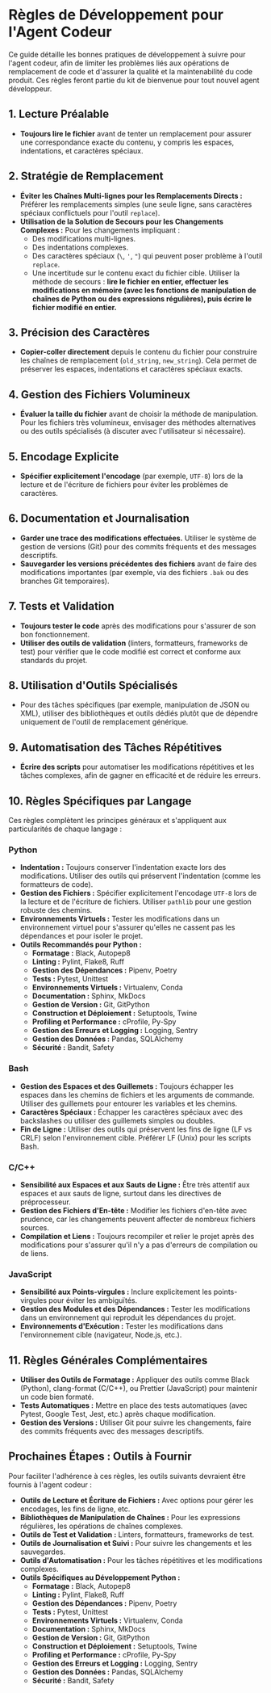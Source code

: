# Règles de Développement pour l'Agent Codeur

Ce guide détaille les bonnes pratiques de développement à suivre pour l'agent codeur, afin de limiter les problèmes liés aux opérations de remplacement de code et d'assurer la qualité et la maintenabilité du code produit. Ces règles feront partie du kit de bienvenue pour tout nouvel agent développeur.

## 1. Lecture Préalable

*   **Toujours lire le fichier** avant de tenter un remplacement pour assurer une correspondance exacte du contenu, y compris les espaces, indentations, et caractères spéciaux.

## 2. Stratégie de Remplacement

*   **Éviter les Chaînes Multi-lignes pour les Remplacements Directs :** Préférer les remplacements simples (une seule ligne, sans caractères spéciaux conflictuels pour l'outil `replace`).
*   **Utilisation de la Solution de Secours pour les Changements Complexes :** Pour les changements impliquant :
    *   Des modifications multi-lignes.
    *   Des indentations complexes.
    *   Des caractères spéciaux (`\`, `'`, `"`) qui peuvent poser problème à l'outil `replace`.
    *   Une incertitude sur le contenu exact du fichier cible.
    Utiliser la méthode de secours : **lire le fichier en entier, effectuer les modifications en mémoire (avec les fonctions de manipulation de chaînes de Python ou des expressions régulières), puis écrire le fichier modifié en entier.**

## 3. Précision des Caractères

*   **Copier-coller directement** depuis le contenu du fichier pour construire les chaînes de remplacement (`old_string`, `new_string`). Cela permet de préserver les espaces, indentations et caractères spéciaux exacts.

## 4. Gestion des Fichiers Volumineux

*   **Évaluer la taille du fichier** avant de choisir la méthode de manipulation. Pour les fichiers très volumineux, envisager des méthodes alternatives ou des outils spécialisés (à discuter avec l'utilisateur si nécessaire).

## 5. Encodage Explicite

*   **Spécifier explicitement l'encodage** (par exemple, `UTF-8`) lors de la lecture et de l'écriture de fichiers pour éviter les problèmes de caractères.

## 6. Documentation et Journalisation

*   **Garder une trace des modifications effectuées.** Utiliser le système de gestion de versions (Git) pour des commits fréquents et des messages descriptifs.
*   **Sauvegarder les versions précédentes des fichiers** avant de faire des modifications importantes (par exemple, via des fichiers `.bak` ou des branches Git temporaires).

## 7. Tests et Validation

*   **Toujours tester le code** après des modifications pour s'assurer de son bon fonctionnement.
*   **Utiliser des outils de validation** (linters, formatteurs, frameworks de test) pour vérifier que le code modifié est correct et conforme aux standards du projet.

## 8. Utilisation d'Outils Spécialisés

*   Pour des tâches spécifiques (par exemple, manipulation de JSON ou XML), utiliser des bibliothèques et outils dédiés plutôt que de dépendre uniquement de l'outil de remplacement générique.

## 9. Automatisation des Tâches Répétitives

*   **Écrire des scripts** pour automatiser les modifications répétitives et les tâches complexes, afin de gagner en efficacité et de réduire les erreurs.

## 10. Règles Spécifiques par Langage

Ces règles complètent les principes généraux et s'appliquent aux particularités de chaque langage :

### Python

*   **Indentation :** Toujours conserver l'indentation exacte lors des modifications. Utiliser des outils qui préservent l'indentation (comme les formatteurs de code).
*   **Gestion des Fichiers :** Spécifier explicitement l'encodage `UTF-8` lors de la lecture et de l'écriture de fichiers. Utiliser `pathlib` pour une gestion robuste des chemins.
*   **Environnements Virtuels :** Tester les modifications dans un environnement virtuel pour s'assurer qu'elles ne cassent pas les dépendances et pour isoler le projet.
*   **Outils Recommandés pour Python :**
    *   **Formatage :** Black, Autopep8
    *   **Linting :** Pylint, Flake8, Ruff
    *   **Gestion des Dépendances :** Pipenv, Poetry
    *   **Tests :** Pytest, Unittest
    *   **Environnements Virtuels :** Virtualenv, Conda
    *   **Documentation :** Sphinx, MkDocs
    *   **Gestion de Version :** Git, GitPython
    *   **Construction et Déploiement :** Setuptools, Twine
    *   **Profiling et Performance :** cProfile, Py-Spy
    *   **Gestion des Erreurs et Logging :** Logging, Sentry
    *   **Gestion des Données :** Pandas, SQLAlchemy
    *   **Sécurité :** Bandit, Safety

### Bash

*   **Gestion des Espaces et des Guillemets :** Toujours échapper les espaces dans les chemins de fichiers et les arguments de commande. Utiliser des guillemets pour entourer les variables et les chemins.
*   **Caractères Spéciaux :** Échapper les caractères spéciaux avec des backslashes ou utiliser des guillemets simples ou doubles.
*   **Fin de Ligne :** Utiliser des outils qui préservent les fins de ligne (LF vs CRLF) selon l'environnement cible. Préférer LF (Unix) pour les scripts Bash.

### C/C++

*   **Sensibilité aux Espaces et aux Sauts de Ligne :** Être très attentif aux espaces et aux sauts de ligne, surtout dans les directives de préprocesseur.
*   **Gestion des Fichiers d'En-tête :** Modifier les fichiers d'en-tête avec prudence, car les changements peuvent affecter de nombreux fichiers sources.
*   **Compilation et Liens :** Toujours recompiler et relier le projet après des modifications pour s'assurer qu'il n'y a pas d'erreurs de compilation ou de liens.

### JavaScript

*   **Sensibilité aux Points-virgules :** Inclure explicitement les points-virgules pour éviter les ambiguïtés.
*   **Gestion des Modules et des Dépendances :** Tester les modifications dans un environnement qui reproduit les dépendances du projet.
*   **Environnements d'Exécution :** Tester les modifications dans l'environnement cible (navigateur, Node.js, etc.).

## 11. Règles Générales Complémentaires

*   **Utiliser des Outils de Formatage :** Appliquer des outils comme Black (Python), clang-format (C/C++), ou Prettier (JavaScript) pour maintenir un code bien formaté.
*   **Tests Automatiques :** Mettre en place des tests automatiques (avec Pytest, Google Test, Jest, etc.) après chaque modification.
*   **Gestion des Versions :** Utiliser Git pour suivre les changements, faire des commits fréquents avec des messages descriptifs.

## Prochaines Étapes : Outils à Fournir

Pour faciliter l'adhérence à ces règles, les outils suivants devraient être fournis à l'agent codeur :

*   **Outils de Lecture et Écriture de Fichiers :** Avec options pour gérer les encodages, les fins de ligne, etc.
*   **Bibliothèques de Manipulation de Chaînes :** Pour les expressions régulières, les opérations de chaînes complexes.
*   **Outils de Test et Validation :** Linters, formatteurs, frameworks de test.
*   **Outils de Journalisation et Suivi :** Pour suivre les changements et les sauvegardes.
*   **Outils d'Automatisation :** Pour les tâches répétitives et les modifications complexes.
*   **Outils Spécifiques au Développement Python :**
    *   **Formatage :** Black, Autopep8
    *   **Linting :** Pylint, Flake8, Ruff
    *   **Gestion des Dépendances :** Pipenv, Poetry
    *   **Tests :** Pytest, Unittest
    *   **Environnements Virtuels :** Virtualenv, Conda
    *   **Documentation :** Sphinx, MkDocs
    *   **Gestion de Version :** Git, GitPython
    *   **Construction et Déploiement :** Setuptools, Twine
    *   **Profiling et Performance :** cProfile, Py-Spy
    *   **Gestion des Erreurs et Logging :** Logging, Sentry
    *   **Gestion des Données :** Pandas, SQLAlchemy
    *   **Sécurité :** Bandit, Safety